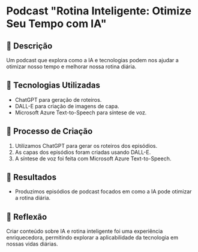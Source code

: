 # Podcast "Rotina Inteligente: Otimize Seu Tempo com IA"

## 📒 Descrição
Um podcast que explora como a IA e tecnologias podem nos ajudar a otimizar nosso tempo e melhorar nossa rotina diária.

## 🤖 Tecnologias Utilizadas
- ChatGPT para geração de roteiros.
- DALL-E para criação de imagens de capa.
- Microsoft Azure Text-to-Speech para síntese de voz.

## 🧐 Processo de Criação
1. Utilizamos ChatGPT para gerar os roteiros dos episódios.
2. As capas dos episódios foram criadas usando DALL-E.
3. A síntese de voz foi feita com Microsoft Azure Text-to-Speech.

## 🚀 Resultados
- Produzimos episódios de podcast focados em como a IA pode otimizar a rotina diária.

## 💭 Reflexão
Criar conteúdo sobre IA e rotina inteligente foi uma experiência enriquecedora, permitindo explorar a aplicabilidade da tecnologia em nossas vidas diárias.
